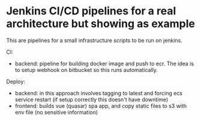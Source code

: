 # Jenkins CI/CD pipelines for a real architecture but showing as example

This are pipelines for a small infrastructure scripts to be run on jenkins.

CI:
- backend: pipeline for building docker image and push to ecr.
The idea is to setup webhook on bitbucket so this runs automatically.

Deploy:
- backend: in this approach involves tagging to latest and forcing ecs service restart (if setup correctly this doesn't have downtime)
- frontend: builds vue (quasar) spa app, and copy static files to s3 with env file (no sensitive information)

